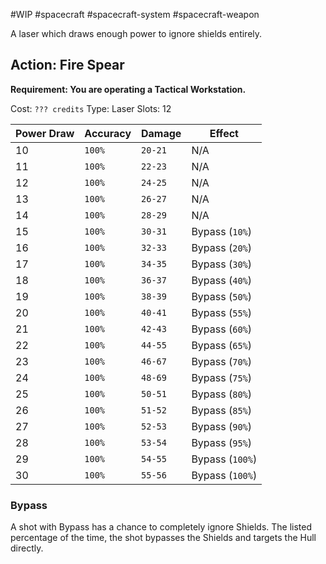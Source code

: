 #WIP #spacecraft #spacecraft-system #spacecraft-weapon

A laser which draws enough power to ignore shields entirely.

## Action: Fire Spear

**Requirement: You are operating a Tactical Workstation.**

Cost: `??? credits`
Type: Laser
Slots: 12

| Power Draw | Accuracy | Damage | Effect |
| -----------|----------|--------|--------|
| 10 | `100%` | `20-21` | N/A |
| 11 | `100%` | `22-23` | N/A |
| 12 | `100%` | `24-25` | N/A |
| 13 | `100%` | `26-27` | N/A |
| 14 | `100%` | `28-29` | N/A |
| 15 | `100%` | `30-31` | Bypass (`10%`) |
| 16 | `100%` | `32-33` | Bypass (`20%`) |
| 17 | `100%` | `34-35` | Bypass (`30%`) |
| 18 | `100%` | `36-37` | Bypass (`40%`) |
| 19 | `100%` | `38-39` | Bypass (`50%`) |
| 20 | `100%` | `40-41` | Bypass (`55%`) |
| 21 | `100%` | `42-43` | Bypass (`60%`) |
| 22 | `100%` | `44-55` | Bypass (`65%`) |
| 23 | `100%` | `46-67` | Bypass (`70%`) |
| 24 | `100%` | `48-69` | Bypass (`75%`) |
| 25 | `100%` | `50-51` | Bypass (`80%`) |
| 26 | `100%` | `51-52` | Bypass (`85%`) |
| 27 | `100%` | `52-53` | Bypass (`90%`) |
| 28 | `100%` | `53-54` | Bypass (`95%`) |
| 29 | `100%` | `54-55` | Bypass (`100%`) |
| 30 | `100%` | `55-56` | Bypass (`100%`) |

### Bypass

A shot with Bypass has a chance to completely ignore Shields. The listed percentage of the time, the shot bypasses the Shields and targets the Hull directly.